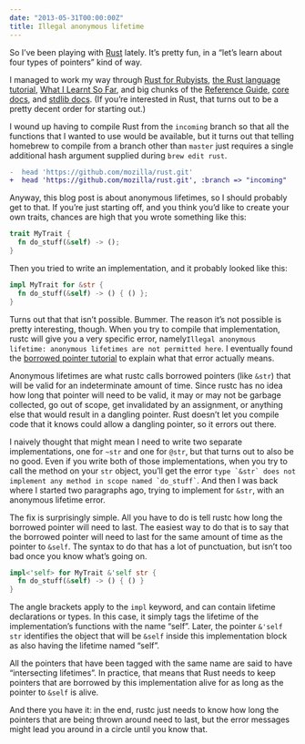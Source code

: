 ```yaml
---
date: "2013-05-31T00:00:00Z"
title: Illegal anonymous lifetime
---
```

So I’ve been playing with [Rust](http://rust-lang.org) lately. It’s pretty fun, in a “let’s learn about four types of pointers” kind of way.

I managed to work my way through [Rust for Rubyists](http://www.rustforrubyists.com), [the Rust language tutorial](http://static.rust-lang.org/doc/tutorial.html), [What I Learnt So Far](http://www.darkcoding.net/software/rust-what-i-learnt-so-far), and big chunks of the [Reference Guide](http://static.rust-lang.org/doc/rust.html), [core docs](http://doc.rust-lang.org/doc/core/index.html), and [stdlib docs](http://doc.rust-lang.org/doc/std/index.html). (If you’re interested in Rust, that turns out to be a pretty decent order for starting out.)

I wound up having to compile Rust from the `incoming` branch so that all the functions that I wanted to use would be available, but it turns out that telling homebrew to compile from a branch other than `master` just requires a single additional hash argument supplied during `brew edit rust`.

```diff
-  head 'https://github.com/mozilla/rust.git'
+  head 'https://github.com/mozilla/rust.git', :branch => "incoming"
```

Anyway, this blog post is about anonymous lifetimes, so I should probably get to that. If you’re just starting off, and you think you’d like to create your own traits, chances are high that you wrote something like this:

```rust
trait MyTrait {
  fn do_stuff(&self) -> ();
}
```

Then you tried to write an implementation, and it probably looked like this:

```rust
impl MyTrait for &str {
  fn do_stuff(&self) -> () { () };
}
```

Turns out that that isn’t possible. Bummer. The reason it’s not possible is pretty interesting, though. When you try to compile that implementation, rustc will give you a very specific error, namely`Illegal anonymous lifetime: anonymous lifetimes are not permitted here`. I eventually found the [borrowed pointer tutorial](http://static.rust-lang.org/doc/tutorial-borrowed-ptr.html) to explain what that error actually means.

Anonymous lifetimes are what rustc calls borrowed pointers (like `&str`) that will be valid for an indeterminate amount of time. Since rustc has no idea how long that pointer will need to be valid, it may or may not be garbage collected, go out of scope, get invalidated by an assignment, or anything else that would result in a dangling pointer. Rust doesn’t let you compile code that it knows could allow a dangling pointer, so it errors out there.

I naively thought that might mean I need to write two separate implementations, one for `~str` and one for `@str`, but that turns out to also be no good. Even if you write both of those implementations, when you try to call the method on your `str` object, you’ll get the error `` type `&str` does not implement any method in scope named `do_stuff` ``. And then I was back where I started two paragraphs ago, trying to implement for `&str`, with an anonymous lifetime error.

The fix is surprisingly simple. All you have to do is tell rustc how long the borrowed pointer will need to last. The easiest way to do that is to say that the borrowed pointer will need to last for the same amount of time as the pointer to `&self`. The syntax to do that has a lot of punctuation, but isn’t too bad once you know what’s going on.

```rust
impl<'self> for MyTrait &'self str {
  fn do_stuff(&self) -> () { () }
}
```

The angle brackets apply to the `impl` keyword, and can contain lifetime declarations or types. In this case, it simply tags the lifetime of the implementation’s functions with the name “self”. Later, the pointer `&'self str` identifies the object that will be `&self` inside this implementation block as also having the lifetime named “self”.

All the pointers that have been tagged with the same name are said to have “intersecting lifetimes”. In practice, that means that Rust needs to keep pointers that are borrowed by this implementation alive for as long as the pointer to `&self` is alive.

And there you have it: in the end, rustc just needs to know how long the pointers that are being thrown around need to last, but the error messages might lead you around in a circle until you know that.